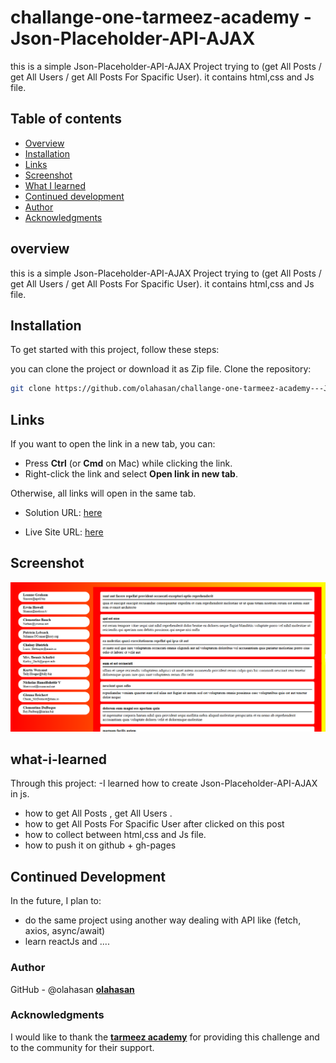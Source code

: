 # challange-one-tarmeez-academy - Json-Placeholder-API-AJAX
this is a simple Json-Placeholder-API-AJAX Project trying to (get All Posts / get All Users / get All Posts For Spacific User). it contains html,css and Js file.

## Table of contents

- [Overview](#overview)
- [Installation](#Installation)
- [Links](#Links)
- [Screenshot](#Screenshot)
- [What I learned](#what-i-learned)
- [Continued development](#continued-development)
- [Author](#author)
- [Acknowledgments](#Acknowledgments)


## overview
this is a simple Json-Placeholder-API-AJAX Project trying to (get All Posts / get All Users / get All Posts For Spacific User). it contains html,css and Js file.

## Installation
To get started with this project, follow these steps:

you can clone the project or download it as Zip file.
 Clone the repository:
   ```bash
   git clone https://github.com/olahasan/challange-one-tarmeez-academy---Json-Placeholder-API-AJAX.git
```

## Links

If you want to open the link in a new tab, you can:

- Press **Ctrl** (or **Cmd** on Mac) while clicking the link.
- Right-click the link and select **Open link in new tab**.

Otherwise, all links will open in the same tab.

- Solution URL: [here](https://github.com/olahasan/challange-one-tarmeez-academy---Json-Placeholder-API-AJAX)

- Live Site URL: [here](https://olahasan.github.io/challange-one-tarmeez-academy---Json-Placeholder-API-AJAX/)


 ## Screenshot
 
![Screenshot](./screenshot.png)


## what-i-learned
Through this project:
-I learned how to create Json-Placeholder-API-AJAX in js.
- how to get All Posts , get All Users .
- how to get All Posts For Spacific User after clicked on this post
- how to collect between html,css and Js file.
- how to push it on github + gh-pages

## Continued Development
In the future, I plan to:
- do the same project using another way dealing with API like (fetch, axios, async/await)
- learn reactJs and ....

### Author

GitHub - @olahasan
**[olahasan](https://github.com/olahasan)**

### Acknowledgments

I would like to thank the **[tarmeez academy](https://www.youtube.com/@tarmeez)** for providing this challenge and to the community for their support.
